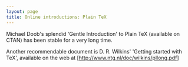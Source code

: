 ```yaml
---
layout: page
title: Online introductions: Plain TeX
---
```





Michael Doob's splendid 'Gentle Introduction' to Plain TeX
(available on CTAN) has been stable for a very long time.


Another recommendable document is D. R.&nbsp;Wilkins' 'Getting started with TeX',
available on the web at [http://www.ntg.nl/doc/wilkins/pllong.pdf]


